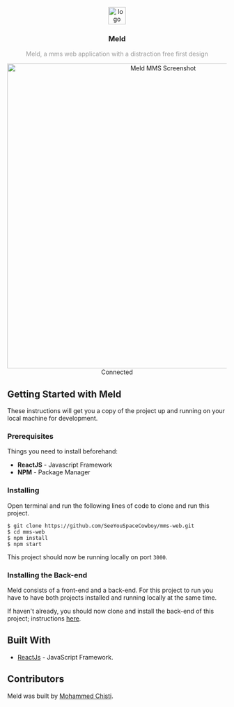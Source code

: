 <p align="center">
  <img
    src="https://user-images.githubusercontent.com/7621982/39666536-37bb721a-5073-11e8-900b-002fb5e80c2f.png"
    alt="logo"
    width="40" />
</p>
<h3 align="center">
  Meld
</h3>
<p align="center" style="color: #999;">Meld, a mms web application with a distraction free first design
</p>

<p align="center">
  <img
    src=""
    alt="Meld MMS Screenshot"
    width="700" />
    <br>
    Connected
</p>

## Getting Started with Meld
These instructions will get you a copy of the project up and running on your local machine for development.

### Prerequisites
Things you need to install beforehand:
* **ReactJS** - Javascript Framework
* **NPM** - Package Manager

### Installing
Open terminal and run the following lines of code to clone and run this project.

 ```shell
 $ git clone https://github.com/SeeYouSpaceCowboy/mms-web.git
 $ cd mms-web
 $ npm install
 $ npm start
 ```
 This project should now be running locally on port `3000`.

### Installing the Back-end
Meld consists of a front-end and a back-end. For this project to run you have to have both projects installed and running locally at the same time.

If haven't already, you should now clone and install the back-end of this project; instructions [here](https://github.com/SeeYouSpaceCowboy/meld-api.git).


## Built With
* [ReactJs](https://reactjs.org/) - JavaScript Framework.

## Contributors
Meld was built by [Mohammed Chisti](http://mohammedchisti.com).
